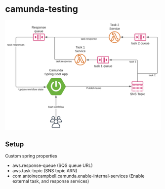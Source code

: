 # camunda-testing

![Alt Architecture Diagram](./images/aws-architecture-camunda-testing.png)

## Setup
Custom spring properties
- aws.response-queue (SQS queue URL)
- aws.task-topic (SNS topic ARN)
- com.antoinecampbell.camunda.enable-internal-services (Enable external task, and response services)
